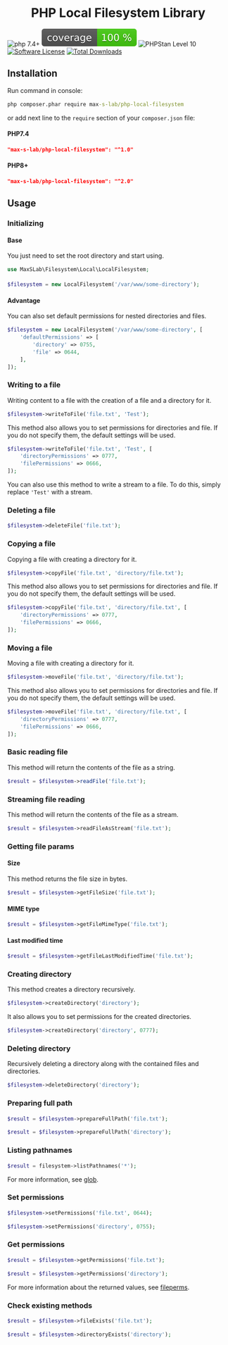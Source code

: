 <h1 align="center">
  PHP Local Filesystem Library
</h1>

![php 7.4+](https://img.shields.io/badge/php-min%207.4.0-787CB5.svg)
![Code Coverage Badge](./tests/coverage/badge.svg)
![PHPStan Level 10](https://img.shields.io/badge/PHPStan-level%2010-brightgreen)
[![Software License](https://img.shields.io/badge/license-MIT-brightgreen.svg)](https://github.com/max-s-lab/php-local-filesystem/blob/master/LICENSE)
[![Total Downloads](https://img.shields.io/packagist/dt/max-s-lab/php-local-filesystem.svg)](https://packagist.org/packages/max-s-lab/php-local-filesystem)

## Installation

Run command in console:

```cmd
php composer.phar require max-s-lab/php-local-filesystem
```

or add next line to the `require` section of your `composer.json` file:

#### PHP7.4

```json
"max-s-lab/php-local-filesystem": "^1.0"
```

#### PHP8+

```json
"max-s-lab/php-local-filesystem": "^2.0"
```

## Usage

### Initializing

#### Base

You just need to set the root directory and start using.

```php
use MaxSLab\Filesystem\Local\LocalFilesystem;

$filesystem = new LocalFilesystem('/var/www/some-directory');
```

#### Advantage

You can also set default permissions for nested directories and files.

```php
$filesystem = new LocalFilesystem('/var/www/some-directory', [
    'defaultPermissions' => [
        'directory' => 0755,
        'file' => 0644,
    ],
]);
```

### Writing to a file

Writing content to a file with the creation of a file and a directory for it.

```php
$filesystem->writeToFile('file.txt', 'Test');
```

This method also allows you to set permissions for directories and file.
If you do not specify them, the default settings will be used.

```php
$filesystem->writeToFile('file.txt', 'Test', [
    'directoryPermissions' => 0777,
    'filePermissions' => 0666,
]);
```

You can also use this method to write a stream to a file.
To do this, simply replace `'Test'` with a stream.

### Deleting a file

```php
$filesystem->deleteFile('file.txt');
```

### Copying a file

Copying a file with creating a directory for it.

```php
$filesystem->copyFile('file.txt', 'directory/file.txt');
```

This method also allows you to set permissions for directories and file.
If you do not specify them, the default settings will be used.

```php
$filesystem->copyFile('file.txt', 'directory/file.txt', [
    'directoryPermissions' => 0777,
    'filePermissions' => 0666,
]);
```

### Moving a file

Moving a file with creating a directory for it.

```php
$filesystem->moveFile('file.txt', 'directory/file.txt');
```

This method also allows you to set permissions for directories and file.
If you do not specify them, the default settings will be used.

```php
$filesystem->moveFile('file.txt', 'directory/file.txt', [
    'directoryPermissions' => 0777,
    'filePermissions' => 0666,
]);
```

### Basic reading file

This method will return the contents of the file as a string.

```php
$result = $filesystem->readFile('file.txt');
```

### Streaming file reading

This method will return the contents of the file as a stream.

```php
$result = $filesystem->readFileAsStream('file.txt');
```

### Getting file params

#### Size

This method returns the file size in bytes.

```php
$result = $filesystem->getFileSize('file.txt');
```

#### MIME type

```php
$result = $filesystem->getFileMimeType('file.txt');
```

#### Last modified time

```php
$result = $filesystem->getFileLastModifiedTime('file.txt');
```

### Creating directory

This method creates a directory recursively.

```php
$filesystem->createDirectory('directory');
```

It also allows you to set permissions for the created directories.

```php
$filesystem->createDirectory('directory', 0777);
```

### Deleting directory

Recursively deleting a directory along with the contained files and directories.

```php
$filesystem->deleteDirectory('directory');
```

### Preparing full path

```php
$result = $filesystem->prepareFullPath('file.txt');
```

```php
$result = $filesystem->prepareFullPath('directory');
```

### Listing pathnames

```php
$result = filesystem->listPathnames('*');
```

For more information, see [glob](https://www.php.net/manual/ru/function.glob.php).

### Set permissions

```php
$filesystem->setPermissions('file.txt', 0644);
```

```php
$filesystem->setPermissions('directory', 0755);
```

### Get permissions

```php
$result = $filesystem->getPermissions('file.txt');
```

```php
$result = $filesystem->getPermissions('directory');
```

For more information about the returned values, see [fileperms](https://www.php.net/manual/ru/function.fileperms.php).

### Check existing methods

```php
$result = $filesystem->fileExists('file.txt');
```

```php
$result = $filesystem->directoryExists('directory');
```
